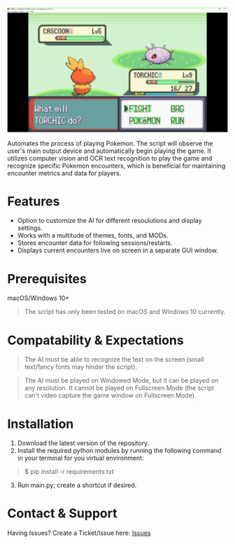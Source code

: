 ![debug](images/debug.png)


Automates the process of playing Pokemon. The script will observe the user's main output device and automatically begin playing the game. It utilizes computer vision and OCR text recognition to play the game and recognize specific Pokemon encounters, which is beneficial for maintaining encounter metrics and data for players.

# Features

- Option to customize the AI for different resoulutions and display settings.
- Works with a multitude of themes, fonts, and MODs.
- Stores encounter data for following sessions/restarts.
- Displays current encounters live on screen in a separate GUI window.

# Prerequisites

macOS/Windows 10+

> The script has only been tested on macOS and Windows 10 currently.

# Compatability & Expectations

> The AI must be able to recognize the text on the screen (small text/fancy fonts may hinder the script).

> The AI must be played on Windowed Mode, but it can be played on any resolution. It cannot be played on Fullscreen Mode (the script can't video capture the game window on Fullscreen Mode).

# Installation

1. Download the latest version of the repository.
2. Install the required python modules by running the following command in your terminal for you virtual environment:

> $ pip install -r requirements.txt

3. Run main.py; create a shortcut if desired.

# Contact & Support

Having Issues? Create a Ticket/Issue here: [Issues](https://github.com/jasonepage/PKMN-AI/issues)
